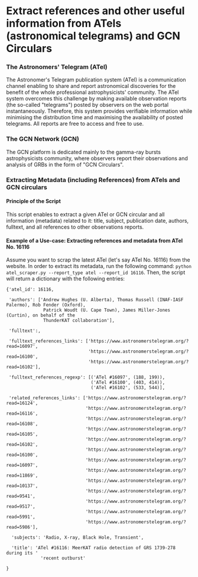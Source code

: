 # Extract references and other useful information from ATels (astronomical telegrams) and GCN Circulars

### The Astronomers' Telegram (ATel)

The Astronomer's Telegram publication system (ATel) is a communication channel enabling to share and report astronomical discoveries for the benefit of the whole professional astrophysicists' community. The ATel system overcomes this challenge by making available observation reports (the so-called "telegrams") posted by observers on the web portal instantaneously. Therefore, this system provides verifiable information while minimising the distribution time and maximising the availability of posted telegrams. All reports are free to access and free to use.

### The GCN Network (GCN)

The GCN platform is dedicated mainly to the gamma-ray bursts astrophysicists community, where observers report their observations and analysis of GRBs in the form of "GCN Circulars".


### Extracting Metadata (including References) from ATels and GCN circulars

#### Principle of the Script
This script enables to extract a given ATel or GCN circular and all information (metadata) related to it: title, subject, publication date, authors, fulltext, and all references to other observations reports.

#### Example of a Use-case: Extracting references and metadata from ATel No. 16116
Assume you want to scrap the latest ATel (let's say ATel No. 16116) from the website. In order to extract its metadata, run the following command: `python atel_scraper.py --report_type atel --report_id 16116`. Then, the script will return a dictionary with the following entries:

```
{'atel_id': 16116,

 'authors': ['Andrew Hughes (U. Alberta), Thomas Russell (INAF-IASF Palermo), Rob Fender (Oxford),
              Patrick Woudt (U. Cape Town), James Miller-Jones (Curtin), on behalf of the 
              ThunderKAT collaboration'],

 'fulltext':,

 'fulltext_references_links': ['https://www.astronomerstelegram.org/?read=16097',
                               'https://www.astronomerstelegram.org/?read=16100',
                               'https://www.astronomerstelegram.org/?read=16102'],
 
 'fulltext_references_regexp': [('ATel #16097', (188, 199)),
                                ('ATel #16100', (403, 414)),
                                ('ATel #16102', (533, 544)],

 'related_references_links': ['https://www.astronomerstelegram.org/?read=16124',
                              'https://www.astronomerstelegram.org/?read=16116',
                              'https://www.astronomerstelegram.org/?read=16108',
                              'https://www.astronomerstelegram.org/?read=16105',
                              'https://www.astronomerstelegram.org/?read=16102',
                              'https://www.astronomerstelegram.org/?read=16100',
                              'https://www.astronomerstelegram.org/?read=16097',
                              'https://www.astronomerstelegram.org/?read=11869',
                              'https://www.astronomerstelegram.org/?read=10137',
                              'https://www.astronomerstelegram.org/?read=9541',
                              'https://www.astronomerstelegram.org/?read=9517',
                              'https://www.astronomerstelegram.org/?read=5991',
                              'https://www.astronomerstelegram.org/?read=5986'],

  'subjects': 'Radio, X-ray, Black Hole, Transient',

  'title': 'ATel #16116: MeerKAT radio detection of GRS 1739-278 during its '
             'recent outburst'

}
```


